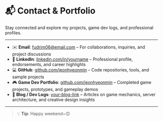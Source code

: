 # 📬 Contact & Portfolio

Stay connected and explore my projects, game dev logs, and professional profiles.

---

- ✉️ **Email**: [fudrim06@email.com](mailto:fudrim06@email.com) – For collaborations, inquiries, and project discussions  
- 💼 **LinkedIn**: [linkedin.com/in/yourname](https://linkedin.com/in/yourname) – Professional profile, endorsements, and career highlights  
- 💻 **GitHub**: [github.com/jeonhyeonmin](https://github.com/jeonhyeonmin) – Code repositories, tools, and sample projects  
- 🎮 **Game Dev Portfolio**: [github.com/jeonhyeonmin](https://github.com/jeonhyeonmin) – Completed game projects, prototypes, and gameplay demos  
- 📝 **Blog / Dev Logs**: [your-blog-link](https://your-blog-link) – Articles on game mechanics, server architecture, and creative design insights  

---

> 💡 **Tip**: Happy weekend~😊

